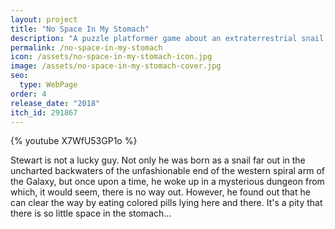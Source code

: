 ```yaml
---
layout: project
title: "No Space In My Stomach"
description: "A puzzle platformer game about an extraterrestrial snail Stewart"
permalink: /no-space-in-my-stomach
icon: /assets/no-space-in-my-stomach-icon.jpg
image: /assets/no-space-in-my-stomach-cover.jpg
seo:
  type: WebPage
order: 4
release_date: "2018"
itch_id: 291867
---
```


{% youtube X7WfU53GP1o %}

Stewart is not a lucky guy. Not only he was born as a snail far out in the uncharted backwaters of the unfashionable end of the western spiral arm of the Galaxy, but once upon a time, he woke up in a mysterious dungeon from which, it would seem, there is no way out. However, he found out that he can clear the way by eating colored pills lying here and there. It's a pity that there is so little space in the stomach… 